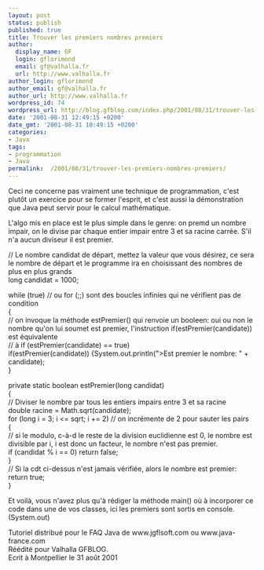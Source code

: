 ```yaml
---
layout: post
status: publish
published: true
title: Trouver les premiers nombres premiers
author:
  display_name: GF
  login: gflorimond
  email: gf@valhalla.fr
  url: http://www.valhalla.fr
author_login: gflorimond
author_email: gf@valhalla.fr
author_url: http://www.valhalla.fr
wordpress_id: 74
wordpress_url: http://blog.gfblog.com/index.php/2001/08/31/trouver-les-premiers-nombres-premiers/
date: '2001-08-31 12:49:15 +0200'
date_gmt: '2001-08-31 10:49:15 +0200'
categories:
- Java
tags:
- programmation
- Java
permalink:  /2001/08/31/trouver-les-premiers-nombres-premiers/
---
```

<p>Ceci ne concerne pas vraiment une technique de programmation, c'est plut&ocirc;t un exercice pour se former l'esprit, et c'est aussi la d&eacute;monstration que Java peut servir pour le calcul math&eacute;matique.</p>
<p>L'algo mis en place est le plus simple dans le genre: on premd un nombre impair, on le divise par chaque entier impair entre 3 et sa racine carr&eacute;e. S'il n'a aucun diviseur il est premier.</p>
<p class="Code">// Le nombre candidat de d&eacute;part, mettez la valeur que vous d&eacute;sirez, ce sera le nombre de d&eacute;part et le programme ira en choisissant des nombres de plus en plus grands<br />
  long candidat = 1000;</p>
<p class="Code">while (true) // ou for (;;) sont des boucles infinies qui ne v&eacute;rifient pas de condition<br />
  {<br />
  // on invoque la m&eacute;thode estPremier() qui renvoie un booleen: oui ou non le nombre qu'on lui soumet est premier, l'instruction if(estPremier(candidate)) est &eacute;quivalente<br />
  // &agrave; if (estPremier(candidate) == true)<br />
  if(estPremier(candidate)) {System.out.println(&quot;&gt;Est premier le nombre: &quot; + candidate); <br />
  }</p>
<p class="Code">private static boolean estPremier(long candidat)<br />
  {<br />
  // Diviser le nombre par tous les entiers impairs entre 3 et sa racine<br />
  double racine = Math.sqrt(candidate);<br />
  for (long i = 3; i &lt;= sqrt; i += 2) // on incr&eacute;mente de 2 pour sauter les pairs<br />
  { <br />
  // si le modulo, c-&agrave;-d le reste de la division euclidienne est 0, le nombre est divisible par i, i est donc un facteur, le nombre n'est pas premier.<br />
  if (candidat % i == 0) return false;<br />
  } <br />
  // Si la cdt ci-dessus n'est jamais v&eacute;rifi&eacute;e, alors le nombre est premier:<br />
  return true;<br />
  }</p>
<p>Et voil&agrave;, vous n'avez plus qu'&agrave; r&eacute;diger la m&eacute;thode main() o&ugrave; &agrave; incorporer ce code dans une de vos classes, ici les premiers sont sortis en console. (System.out)</p>
<p>Tutoriel distribu&eacute; pour le FAQ Java de www.jgflsoft.com ou www.java-france.com<br />
  R&eacute;&eacute;dit&eacute; pour Valhalla GFBLOG. <br />
  Ecrit &agrave; Montpellier le 31 ao&ucirc;t 2001</p>
